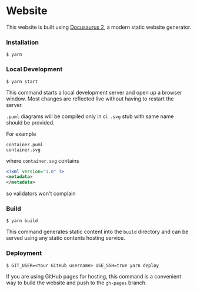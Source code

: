 # Website

This website is built using [Docusaurus 2](https://v2.docusaurus.io/), a modern static website generator.

### Installation

```
$ yarn
```

### Local Development


```
$ yarn start
```

This command starts a local development server and open up a browser window. Most changes are reflected live without having to restart the server.

`.puml` diagrams will be compiled only in ci. `.svg` stub with same name should be provided.

For example
```
container.puml
container.svg
```
where `container.svg` contains
```xml
<?xml version="1.0" ?>
<metadata>
</metadata>
```
so validators won't complain


### Build

```
$ yarn build
```

This command generates static content into the `build` directory and can be served using any static contents hosting service.

### Deployment

```
$ GIT_USER=<Your GitHub username> USE_SSH=true yarn deploy
```

If you are using GitHub pages for hosting, this command is a convenient way to build the website and push to the `gh-pages` branch.